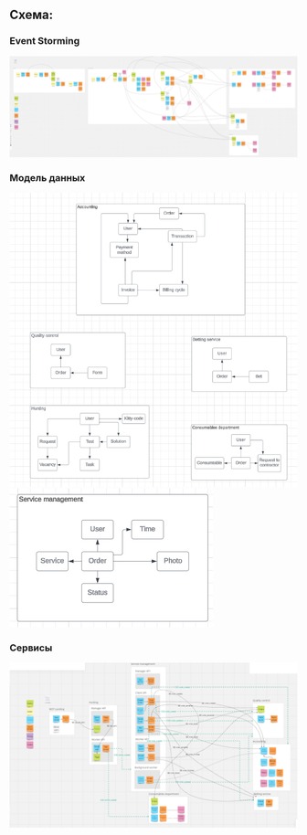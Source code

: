 ## Схема:
### Event Storming
![Event Storming](https://raw.githubusercontent.com/OkinawaNet/MCF/main/images/hw_1/ES.png)
### Модель данных
![Data Model](images/hw_0/DM_1.png)
![Data Model](images/hw_0/DM_2.png)
### Сервисы
![Services](images/hw_0/Services.png)